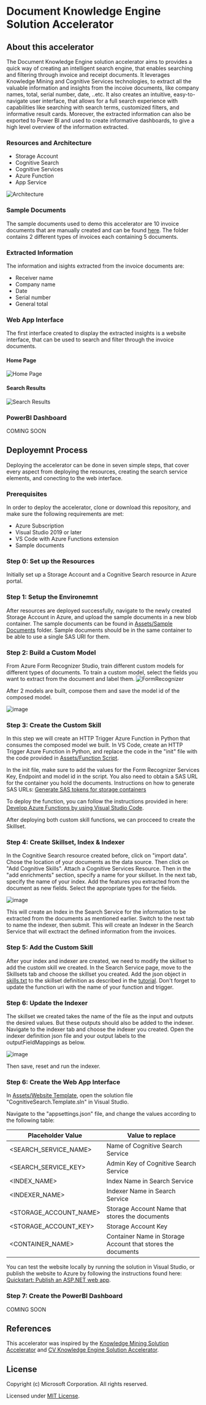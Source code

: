 # Document Knowledge Engine Solution Accelerator

## About this accelerator
The Document Knowledge Engine solution accelerator aims to provides a quick way of creating an intelligent search engine, that enables searching and filtering through invoice and receipt documents. It leverages Knowledge Mining and Cognitive Services technologies, to extract all the valuable information and insights from the incoive documents, like company names, total, serial number, date, ..etc. It also creates an intuitive, easy-to-navigate user interface, that allows for a full search experience with capabilities like searching with search terms, customized filters, and informative result cards. Moreover, the extracted information can also be exported to Power BI and used to create informative dashboards, to give a high level overview of the information extracted. 

### Resources and Architecture 
- Storage Account 
- Cognitive Search 
- Cognitive Services
- Azure Function 
- App Service

![Architecture](https://user-images.githubusercontent.com/88718044/139073235-eb6b8b2c-3577-405e-b974-82bc951676dc.png)

### Sample Documents 
The sample documents used to demo this accelerator are 10 invoice documents that are manually created and can be found [here](https://github.com/eda-ayan/knowledge-engine-solution-accelerator/tree/main/assets/Sample%20Documents). The folder contains 2 different types of invoices each containing 5 documents.

### Extracted Information
The information and isights extracted from the invoice documents are: 

- Receiver name 
- Company name
- Date
- Serial number 
- General total 

### Web App Interface
The first interface created to display the extracted insights is a website interface, that can be used to search and filter through the invoice documents.

#### Home Page
![Home Page](https://user-images.githubusercontent.com/88718044/139071306-6595000e-a33c-4dca-85eb-ed6c475d66cf.jpeg)


#### Search Results
![Search Results](https://user-images.githubusercontent.com/25666677/148658186-57a8614b-2a34-4efe-8f49-bd454fd0077c.png)

### PowerBI Dashboard
COMING SOON

## Deployemnt Process
Deploying the accelerator can be done in seven simple steps, that cover every aspect from deploying the resources, creating the search service elements, and conecting to the web interface. 

### Prerequisites
In order to deploy the accelerator, clone or download this repository, and make sure the following requirements are met:
- Azure Subscription 
- Visual Studio 2019 or later
- VS Code with Azure Functions extension
- Sample documents

### Step 0: Set up the Resources

Initially set up a Storage Account and a Cognitive Search resource in Azure portal.

### Step 1: Setup the Environemnt 
After resources are deployed successfully, navigate to the newly created Storage Account in Azure, and upload the sample documents in a new blob container. The sample documents can be found in [Assets/Sample Documents](https://github.com/eda-ayan/knowledge-engine-solution-accelerator/tree/main/assets/Sample%20Documents) folder. Sample documents should be in the same container to be able to use a single SAS URI for them.

### Step 2: Build a Custom Model
From Azure Form Recognizer Studio, train different custom models for different types of documents. To train a custom model, select the fields you want to extract from the document and label them.
![FormRecognizer](https://user-images.githubusercontent.com/25666677/148658436-86c08c49-cfcb-40fb-9186-73c889402cf3.png)

After 2 models are built, compose them and save the model id of the composed model.

![image](https://user-images.githubusercontent.com/25666677/148658472-df230a87-d719-44d5-9bce-f7ea50a58899.png)

### Step 3: Create the Custom Skill 

In this step we will create an HTTP Trigger Azure Function in Python that consumes the composed model we built. In VS Code, create an HTTP Trigger Azure Function in Python, and replace the code in the "init" file with the code provided in [Assets/Function Script](https://github.com/eda-ayan/knowledge-engine-solution-accelerator/blob/main/assets/extract_info.py). 

In the init file, make sure to add the values for the Form Recognizer Services Key, Endpoint and model id in the script.
You also need to obtain a SAS URL for the container you hold the documents. Instructions on how to generate SAS URLs: [Generate SAS tokens for storage containers](https://www.google.com/search?q=how+to+obtain+azure+blob+storage+container+sas+url&rlz=1C1GCEU_trTR970TR970&oq=how+to+obtain+azure+blob+storage+container+sas+url&aqs=chrome..69i57.14028j0j4&sourceid=chrome&ie=UTF-8)

To deploy the function, you can follow the instructions provided in here: [Develop Azure Functions by using Visual Studio Code](https://docs.microsoft.com/en-us/azure/azure-functions/functions-develop-vs-code?tabs=python).

After deploying both custom skill functions, we can procceed to create the Skillset. 

### Step 4: Create Skillset, Index & Indexer
In the Cognitive Search resource created before, click on "import data". Chose the location of your documents as the data source. Then click on "Add Cognitive Skills". Attach a Cognitive Services Resource. Then in the "add enrichments" section, specify a name for your skillset. In the next tab, specify the name of your index. Add the features you extracted from the document as new fields. Select the appropriate types for the fields. 

![image](https://user-images.githubusercontent.com/25666677/148659506-d1ed5665-175d-4e9e-9b23-7cb59517bbd9.png)

This will create an Index in the Search Service for the information to be extracted from the documents as mentioned earlier. Switch to the next tab to name the indexer, then submit. This will create an Indexer in the Search Service that will exctract the defined information from the invoices.

### Step 5: Add the Custom Skill

After your index and indexer are created, we need to modify the skillset to add the custom skill we created. In the Search Service page, move to the Skillsets tab and choose the skillset you created. Add the json object in [skills.txt](https://github.com/eda-ayan/knowledge-engine-solution-accelerator/blob/main/assets/Custom%20Skill%20Script/skill.txt) to the skillset definition as described in the [tutorial](https://docs.microsoft.com/en-us/azure/search/cognitive-search-custom-skill-interface). Don't forget to update the function uri with the name of your function and trigger.

### Step 6: Update the Indexer

The skillset we created takes the name of the file as the input and outputs the desired values. But these outputs should also be added to the indexer. Navigate to the indexer tab and choose the indexer you created. Open the indexer definition json file and your output labels to the outputFieldMappings as below.

![image](https://user-images.githubusercontent.com/25666677/148660047-55e215ef-8c7b-473b-96d6-05f54d6984fe.png)

Then save, reset and run the indexer. 

### Step 6: Create the Web App Interface
In [Assets/Website Template](https://github.com/eda-ayan/knowledge-engine-solution-accelerator/tree/main/assets/Website%20Template), open the solution file "CognitiveSearch.Template.sln" in Visual Studio. 

Navigate to the "appsettings.json" file, and change the values according to the following table:

| Placeholder Value | Value to replace |
| ------ | ------ |
| <SEARCH_SERVICE_NAME> | Name of Cognitive Search Service |
| <SEARCH_SERVICE_KEY> | Admin Key of Cognitive Search Service |
| <INDEX_NAME> | Index Name in Search Service |
| <INDEXER_NAME> | Indexer Name in Search Service |
| <STORAGE_ACCOUNT_NAME> | Storage Account Name that stores the documents |
| <STORAGE_ACCOUNT_KEY> | Storage Account Key |
| <CONTAINER_NAME> | Container Name in Storage Account that stores the documents |

You can test the website locally by running the solution in Visual Studio, or publish the website to Azure by following the instructions found here: [Quickstart: Publish an ASP.NET web app](https://docs.microsoft.com/en-US/visualstudio/deployment/quickstart-deploy-aspnet-web-app?view=vs-2019&tabs=azure).

### Step 7: Create the PowerBI Dashboard
COMING SOON

## References 
This accelerator was inspired by the [Knowledge Mining Solution Accelerator](https://github.com/Azure-Samples/azure-search-knowledge-mining) and [CV Knowledge Engine Solution Accelerator](https://github.com/AhmedAlmu/cv-knowledge-engine-accelerator).

## License
Copyright (c) Microsoft Corporation. All rights reserved.

Licensed under [MIT License](https://github.com/eda-ayan/knowledge-engine-solution-accelerator/blob/main/LICENSE).
